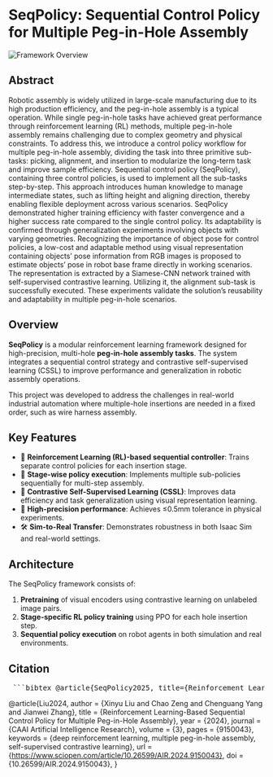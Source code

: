 # SeqPolicy: Sequential Control Policy for Multiple Peg-in-Hole Assembly

![Framework Overview](./images/framework_diagram.png) <!-- You can replace this with your own diagram -->

## Abstract
Robotic assembly is widely utilized in large-scale manufacturing due to its high production efficiency, and the peg-in-hole assembly is a typical operation. While single peg-in-hole tasks have achieved great performance through reinforcement learning (RL) methods, multiple peg-in-hole assembly remains challenging due to complex geometry and physical constraints. To address this, we introduce a control policy workflow for multiple peg-in-hole assembly, dividing the task into three primitive sub-tasks: picking, alignment, and insertion to modularize the long-term task and improve sample efficiency. Sequential control policy (SeqPolicy), containing three control policies, is used to implement all the sub-tasks step-by-step. This approach introduces human knowledge to manage intermediate states, such as lifting height and aligning direction, thereby enabling flexible deployment across various scenarios. SeqPolicy demonstrated higher training efficiency with faster convergence and a higher success rate compared to the single control policy. Its adaptability is confirmed through generalization experiments involving objects with varying geometries. Recognizing the importance of object pose for control policies, a low-cost and adaptable method using visual representation containing objects’ pose information from RGB images is proposed to estimate objects’ pose in robot base frame directly in working scenarios. The representation is extracted by a Siamese-CNN network trained with self-supervised contrastive learning. Utilizing it, the alignment sub-task is successfully executed. These experiments validate the solution’s reusability and adaptability in multiple peg-in-hole scenarios.

## Overview

**SeqPolicy** is a modular reinforcement learning framework designed for high-precision, multi-hole **peg-in-hole assembly tasks**. The system integrates a sequential control strategy and contrastive self-supervised learning (CSSL) to improve performance and generalization in robotic assembly operations.

This project was developed to address the challenges in real-world industrial automation where multiple-hole insertions are needed in a fixed order, such as wire harness assembly.

## Key Features

- 🧠 **Reinforcement Learning (RL)-based sequential controller**: Trains separate control policies for each insertion stage.
- 🔀 **Stage-wise policy execution**: Implements multiple sub-policies sequentially for multi-step assembly.
- 🧲 **Contrastive Self-Supervised Learning (CSSL)**: Improves data efficiency and task generalization using visual representation learning.
- 🎯 **High-precision performance**: Achieves ≤0.5mm tolerance in physical experiments.
- 🛠 **Sim-to-Real Transfer**: Demonstrates robustness in both Isaac Sim and real-world settings.

## Architecture

The SeqPolicy framework consists of:
1. **Pretraining** of visual encoders using contrastive learning on unlabeled image pairs.
2. **Stage-specific RL policy training** using PPO for each hole insertion step.
3. **Sequential policy execution** on robot agents in both simulation and real environments.

## Citation

<pre> ```bibtex @article{SeqPolicy2025, title={Reinforcement Learning-Based Sequential Control Policy for Multiple Peg-in-Hole Assembly Using Self-Supervised Contrastive Learning}, author={Your Name and Aljaž Kramberger and Leon Bodenhagen}, journal={Robotics and Computer-Integrated Manufacturing}, year={2025}, publisher={Elsevier} } ``` </pre>

@article{Liu2024, 
author = {Xinyu Liu and Chao Zeng and Chenguang Yang and Jianwei Zhang},
title = {Reinforcement Learning-Based Sequential Control Policy for Multiple Peg-in-Hole Assembly},
year = {2024},
journal = {CAAI Artificial Intelligence Research},
volume = {3},
pages = {9150043},
keywords = {deep reinforcement learning, multiple peg-in-hole assembly, self-supervised contrastive learning},
url = {https://www.sciopen.com/article/10.26599/AIR.2024.9150043},
doi = {10.26599/AIR.2024.9150043},
}


